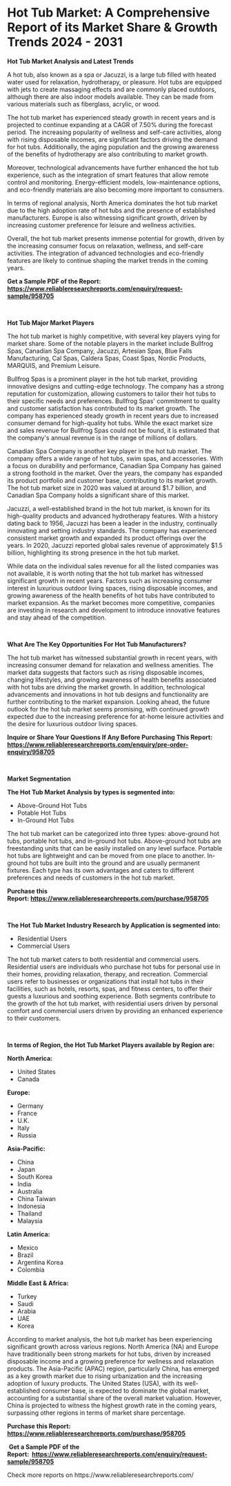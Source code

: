 <p><h1>Hot Tub Market: A Comprehensive Report of its Market Share & Growth Trends 2024 - 2031</h1></p><p><strong>Hot Tub Market Analysis and Latest Trends</strong></p>
<p><p>A hot tub, also known as a spa or Jacuzzi, is a large tub filled with heated water used for relaxation, hydrotherapy, or pleasure. Hot tubs are equipped with jets to create massaging effects and are commonly placed outdoors, although there are also indoor models available. They can be made from various materials such as fiberglass, acrylic, or wood.</p><p>The hot tub market has experienced steady growth in recent years and is projected to continue expanding at a CAGR of 7.50% during the forecast period. The increasing popularity of wellness and self-care activities, along with rising disposable incomes, are significant factors driving the demand for hot tubs. Additionally, the aging population and the growing awareness of the benefits of hydrotherapy are also contributing to market growth.</p><p>Moreover, technological advancements have further enhanced the hot tub experience, such as the integration of smart features that allow remote control and monitoring. Energy-efficient models, low-maintenance options, and eco-friendly materials are also becoming more important to consumers.</p><p>In terms of regional analysis, North America dominates the hot tub market due to the high adoption rate of hot tubs and the presence of established manufacturers. Europe is also witnessing significant growth, driven by increasing customer preference for leisure and wellness activities.</p><p>Overall, the hot tub market presents immense potential for growth, driven by the increasing consumer focus on relaxation, wellness, and self-care activities. The integration of advanced technologies and eco-friendly features are likely to continue shaping the market trends in the coming years.</p></p>
<p><strong>Get a Sample PDF of the Report:&nbsp; <a href="https://www.reliableresearchreports.com/enquiry/request-sample/958705">https://www.reliableresearchreports.com/enquiry/request-sample/958705</a></strong></p>
<p>&nbsp;</p>
<p><strong>Hot Tub Major Market Players</strong></p>
<p><p>The hot tub market is highly competitive, with several key players vying for market share. Some of the notable players in the market include Bullfrog Spas, Canadian Spa Company, Jacuzzi, Artesian Spas, Blue Falls Manufacturing, Cal Spas, Caldera Spas, Coast Spas, Nordic Products, MARQUIS, and Premium Leisure.</p><p>Bullfrog Spas is a prominent player in the hot tub market, providing innovative designs and cutting-edge technology. The company has a strong reputation for customization, allowing customers to tailor their hot tubs to their specific needs and preferences. Bullfrog Spas' commitment to quality and customer satisfaction has contributed to its market growth. The company has experienced steady growth in recent years due to increased consumer demand for high-quality hot tubs. While the exact market size and sales revenue for Bullfrog Spas could not be found, it is estimated that the company's annual revenue is in the range of millions of dollars.</p><p>Canadian Spa Company is another key player in the hot tub market. The company offers a wide range of hot tubs, swim spas, and accessories. With a focus on durability and performance, Canadian Spa Company has gained a strong foothold in the market. Over the years, the company has expanded its product portfolio and customer base, contributing to its market growth. The hot tub market size in 2020 was valued at around $1.7 billion, and Canadian Spa Company holds a significant share of this market.</p><p>Jacuzzi, a well-established brand in the hot tub market, is known for its high-quality products and advanced hydrotherapy features. With a history dating back to 1956, Jacuzzi has been a leader in the industry, continually innovating and setting industry standards. The company has experienced consistent market growth and expanded its product offerings over the years. In 2020, Jacuzzi reported global sales revenue of approximately $1.5 billion, highlighting its strong presence in the hot tub market.</p><p>While data on the individual sales revenue for all the listed companies was not available, it is worth noting that the hot tub market has witnessed significant growth in recent years. Factors such as increasing consumer interest in luxurious outdoor living spaces, rising disposable incomes, and growing awareness of the health benefits of hot tubs have contributed to market expansion. As the market becomes more competitive, companies are investing in research and development to introduce innovative features and stay ahead of the competition.</p></p>
<p>&nbsp;</p>
<p><strong>What Are The Key Opportunities For Hot Tub Manufacturers?</strong></p>
<p><p>The hot tub market has witnessed substantial growth in recent years, with increasing consumer demand for relaxation and wellness amenities. The market data suggests that factors such as rising disposable incomes, changing lifestyles, and growing awareness of health benefits associated with hot tubs are driving the market growth. In addition, technological advancements and innovations in hot tub designs and functionality are further contributing to the market expansion. Looking ahead, the future outlook for the hot tub market seems promising, with continued growth expected due to the increasing preference for at-home leisure activities and the desire for luxurious outdoor living spaces.</p></p>
<p><strong>Inquire or Share Your Questions If Any Before Purchasing This Report: <a href="https://www.reliableresearchreports.com/enquiry/pre-order-enquiry/958705">https://www.reliableresearchreports.com/enquiry/pre-order-enquiry/958705</a></strong></p>
<p>&nbsp;</p>
<p><strong>Market Segmentation</strong></p>
<p><strong>The Hot Tub Market Analysis by types is segmented into:</strong></p>
<p><ul><li>Above-Ground Hot Tubs</li><li>Potable Hot Tubs</li><li>In-Ground Hot Tubs</li></ul></p>
<p><p>The hot tub market can be categorized into three types: above-ground hot tubs, portable hot tubs, and in-ground hot tubs. Above-ground hot tubs are freestanding units that can be easily installed on any level surface. Portable hot tubs are lightweight and can be moved from one place to another. In-ground hot tubs are built into the ground and are usually permanent fixtures. Each type has its own advantages and caters to different preferences and needs of customers in the hot tub market.</p></p>
<p><strong>Purchase this Report:&nbsp;<a href="https://www.reliableresearchreports.com/purchase/958705">https://www.reliableresearchreports.com/purchase/958705</a></strong></p>
<p>&nbsp;</p>
<p><strong>The Hot Tub Market Industry Research by Application is segmented into:</strong></p>
<p><ul><li>Residential Users</li><li>Commercial Users</li></ul></p>
<p><p>The hot tub market caters to both residential and commercial users. Residential users are individuals who purchase hot tubs for personal use in their homes, providing relaxation, therapy, and recreation. Commercial users refer to businesses or organizations that install hot tubs in their facilities, such as hotels, resorts, spas, and fitness centers, to offer their guests a luxurious and soothing experience. Both segments contribute to the growth of the hot tub market, with residential users driven by personal comfort and commercial users driven by providing an enhanced experience to their customers.</p></p>
<p>&nbsp;</p>
<p><strong>In terms of Region, the Hot Tub Market Players available by Region are:</strong></p>
<p>
    <p> <strong> North America: </strong>
        <ul>
            <li>United States</li>
            <li>Canada</li>
        </ul>
        </p> 
    <p> <strong> Europe: </strong>
        <ul>
            <li>Germany</li>
            <li>France</li>
            <li>U.K.</li>
            <li>Italy</li>
            <li>Russia</li>
        </ul>
        </p> 
    <p> <strong> Asia-Pacific: </strong>
        <ul>
            <li>China</li>
            <li>Japan</li>
            <li>South Korea</li>
            <li>India</li>
            <li>Australia</li>
            <li>China Taiwan</li>
            <li>Indonesia</li>
            <li>Thailand</li>
            <li>Malaysia</li>
        </ul>
        </p> 
    <p> <strong> Latin America: </strong>
        <ul>
            <li>Mexico</li>
            <li>Brazil</li>
            <li>Argentina Korea</li>
            <li>Colombia</li>
        </ul>
        </p> 
    <p> <strong> Middle East & Africa: </strong>
        <ul>
            <li>Turkey</li>
            <li>Saudi</li>
            <li>Arabia</li>
            <li>UAE</li>
            <li>Korea</li>
        </ul>
    </p>
    </p>
<p><p>According to market analysis, the hot tub market has been experiencing significant growth across various regions. North America (NA) and Europe have traditionally been strong markets for hot tubs, driven by increased disposable income and a growing preference for wellness and relaxation products. The Asia-Pacific (APAC) region, particularly China, has emerged as a key growth market due to rising urbanization and the increasing adoption of luxury products. The United States (USA), with its well-established consumer base, is expected to dominate the global market, accounting for a substantial share of the overall market valuation. However, China is projected to witness the highest growth rate in the coming years, surpassing other regions in terms of market share percentage.</p></p>
<p><strong>Purchase this Report: <a href="https://www.reliableresearchreports.com/purchase/958705">https://www.reliableresearchreports.com/purchase/958705</a></strong></p>
<p>&nbsp;<strong>Get a Sample PDF of the Report:&nbsp;&nbsp;<a href="https://www.reliableresearchreports.com/enquiry/request-sample/958705">https://www.reliableresearchreports.com/enquiry/request-sample/958705</a></strong></p>
<p><strong></strong></p>
<p>Check more reports on https://www.reliableresearchreports.com/</p>